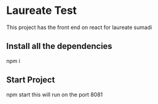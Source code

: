 # Laureate Test
This project has the front end on react for laureate sumadi

## Install all the dependencies
npm i

## Start Project
npm start
this will run on the port 8081
